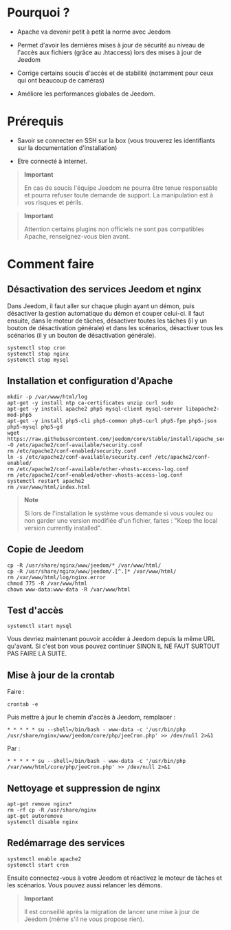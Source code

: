 Pourquoi ? 
==========

-   Apache va devenir petit à petit la norme avec Jeedom

-   Permet d'avoir les dernières mises à jour de sécurité au niveau de
    l'accès aux fichiers (grâce au .htaccess) lors des mises à jour de
    Jeedom

-   Corrige certains soucis d'accès et de stabilité (notamment pour ceux
    qui ont beaucoup de caméras)

-   Améliore les performances globales de Jeedom.

Prérequis 
=========

-   Savoir se connecter en SSH sur la box (vous trouverez les
    identifiants sur la documentation d'installation)

-   Etre connecté à internet.

> **Important**
>
> En cas de soucis l'équipe Jeedom ne pourra être tenue responsable et
> pourra refuser toute demande de support. La manipulation est à vos
> risques et périls.

> **Important**
>
> Attention certains plugins non officiels ne sont pas compatibles
> Apache, renseignez-vous bien avant.

Comment faire 
=============

Désactivation des services Jeedom et nginx 
------------------------------------------

Dans Jeedom, il faut aller sur chaque plugin ayant un démon, puis
désactiver la gestion automatique du démon et couper celui-ci. Il faut
ensuite, dans le moteur de tâches, désactiver toutes les tâches (il y un
bouton de désactivation générale) et dans les scénarios, désactiver tous
les scénarios (il y un bouton de désactivation générale).

    systemctl stop cron
    systemctl stop nginx
    systemctl stop mysql

Installation et configuration d'Apache 
--------------------------------------

    mkdir -p /var/www/html/log
    apt-get -y install ntp ca-certificates unzip curl sudo
    apt-get -y install apache2 php5 mysql-client mysql-server libapache2-mod-php5
    apt-get -y install php5-cli php5-common php5-curl php5-fpm php5-json php5-mysql php5-gd
    wget https://raw.githubusercontent.com/jeedom/core/stable/install/apache_security -O /etc/apache2/conf-available/security.conf
    rm /etc/apache2/conf-enabled/security.conf
    ln -s /etc/apache2/conf-available/security.conf /etc/apache2/conf-enabled/
    rm /etc/apache2/conf-available/other-vhosts-access-log.conf
    rm /etc/apache2/conf-enabled/other-vhosts-access-log.conf
    systemctl restart apache2
    rm /var/www/html/index.html

> **Note**
>
> Si lors de l'installation le système vous demande si vous voulez ou
> non garder une version modifiée d'un fichier, faites : "Keep the local
> version currently installed".

Copie de Jeedom 
---------------

    cp -R /usr/share/nginx/www/jeedom/* /var/www/html/
    cp -R /usr/share/nginx/www/jeedom/.[^.]* /var/www/html/
    rm /var/www/html/log/nginx.error
    chmod 775 -R /var/www/html
    chown www-data:www-data -R /var/www/html

Test d'accès 
------------

    systemctl start mysql

Vous devriez maintenant pouvoir accéder à Jeedom depuis la même URL
qu'avant. Si c'est bon vous pouvez continuer SINON IL NE FAUT SURTOUT
PAS FAIRE LA SUITE.

Mise à jour de la crontab 
-------------------------

Faire :

    crontab -e

Puis mettre à jour le chemin d'accès à Jeedom, remplacer :

    * * * * * su --shell=/bin/bash - www-data -c '/usr/bin/php /usr/share/nginx/www/jeedom/core/php/jeeCron.php' >> /dev/null 2>&1

Par :

    * * * * * su --shell=/bin/bash - www-data -c '/usr/bin/php /var/www/html/core/php/jeeCron.php' >> /dev/null 2>&1

Nettoyage et suppression de nginx 
---------------------------------

    apt-get remove nginx*
    rm -rf cp -R /usr/share/nginx
    apt-get autoremove
    systemctl disable nginx

Redémarrage des services 
------------------------

    systemctl enable apache2
    systemctl start cron

Ensuite connectez-vous à votre Jeedom et réactivez le moteur de tâches
et les scénarios. Vous pouvez aussi relancer les démons.

> **Important**
>
> Il est conseillé après la migration de lancer une mise à jour de
> Jeedom (même s'il ne vous propose rien).
